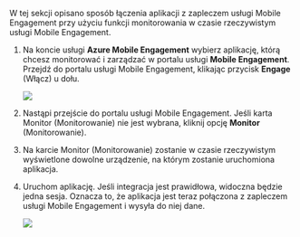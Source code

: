 W tej sekcji opisano sposób łączenia aplikacji z zapleczem usługi Mobile Engagement przy użyciu funkcji monitorowania w czasie rzeczywistym usługi Mobile Engagement. 

1. Na koncie usługi **Azure Mobile Engagement** wybierz aplikację, którą chcesz monitorować i zarządzać w portalu usługi **Mobile Engagement**. Przejdź do portalu usługi Mobile Engagement, klikając przycisk **Engage** (Włącz) u dołu. 
   
     ![](./media/mobile-engagement-connect-app-with-monitor/engage-button.png)
2. Nastąpi przejście do portalu usługi Mobile Engagement. Jeśli karta Monitor (Monitorowanie) nie jest wybrana, kliknij opcję **Monitor** (Monitorowanie).
3. Na karcie Monitor (Monitorowanie) zostanie w czasie rzeczywistym wyświetlone dowolne urządzenie, na którym zostanie uruchomiona aplikacja.
4. Uruchom aplikację. Jeśli integracja jest prawidłowa, widoczna będzie jedna sesja. Oznacza to, że aplikacja jest teraz połączona z zapleczem usługi Mobile Engagement i wysyła do niej dane.  
   
     ![](./media/mobile-engagement-connect-app-with-monitor/monitor.png)

